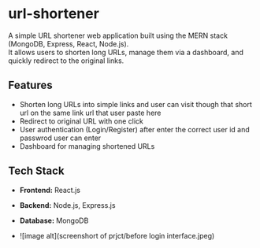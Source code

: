 
# url-shortener

A simple URL shortener web application built using the MERN stack (MongoDB, Express, React, Node.js).  
It allows users to shorten long URLs, manage them via a dashboard, and quickly redirect to the original links.

## Features
- Shorten long URLs into simple links and user can visit though that short url on the same link url that user paste here
- Redirect to original URL with one click
- User authentication (Login/Register) after enter the correct user id and passwrod  user can enter 
- Dashboard for managing shortened URLs 

## Tech Stack
- **Frontend:** React.js
- **Backend:** Node.js, Express.js
- **Database:** MongoDB

- ![image alt](screenshort of prjct/before login interface.jpeg)
